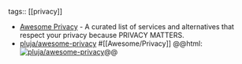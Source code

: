 tags:: [[privacy]]

- [Awesome Privacy](https://pluja.github.io/awesome-privacy/) - A curated list of services and alternatives that respect your privacy because PRIVACY MATTERS.
- [pluja/awesome-privacy](https://github.com/pluja/awesome-privacy) #[[Awesome/Privacy]]
  @@html: <a href="https://github.com/pluja/awesome-privacy/"><img src="https://github-readme-stats-astronomer.vercel.app/api/pin/?username=pluja&repo=awesome-privacy&theme=tokyonight" alt="pluja/awesome-privacy"/></a>@@